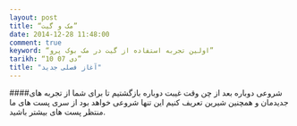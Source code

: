 ```yaml
---
layout: post
title: “مک و گیت”
date: 2014-12-28 11:48:00
comment: true
keyword: “اولین تجربه استفاده از گیت در مک بوک پرو”
tarikh: “10 07 دی”
title: "آغاز فصلی جدید"
---
```

####شروعی دوباره
بعد از چن وقت غیبت دوباره بازگشتیم تا برای شما از تجربه های جدیدمان و همچنین شیرین  تعریف کنیم
این تنها شروعی خواهد بود از سری پست های ما
منتظر پست های بیشتر باشید.